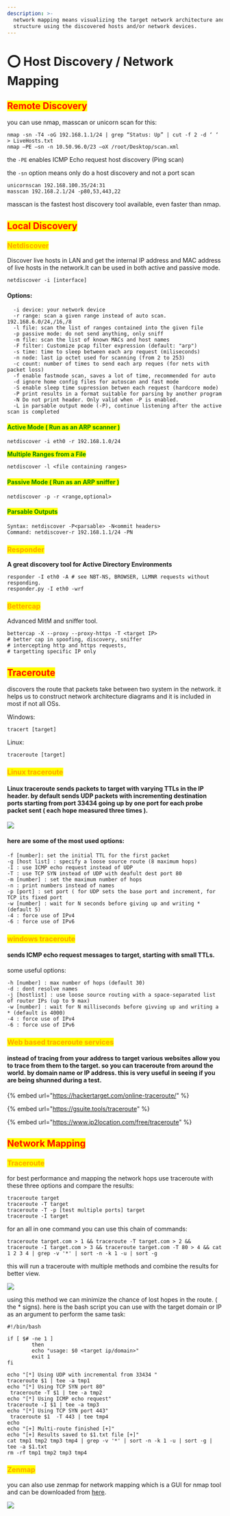 ```yaml
---
description: >-
  network mapping means visualizing the target network architecture and
  structure using the discovered hosts and/or network devices.
---
```


# ⭕ Host Discovery / Network Mapping

## <mark style="color:red;">Remote Discovery</mark>

you can use nmap, masscan or unicorn scan for this:

```
nmap -sn -T4 -oG 192.168.1.1/24 | grep “Status: Up” | cut -f 2 -d ‘ ‘ > LiveHosts.txt
nmap –PE –sn -n 10.50.96.0/23 –oX /root/Desktop/scan.xml
```

the `-PE` enables ICMP Echo request host discovery (Ping scan)

&#x20;the `-sn` option means only do a host discovery and not a port scan

```
unicornscan 192.168.100.35/24:31
masscan 192.168.2.1/24 -p80,53,443,22
```

masscan is the fastest host discovery tool available, even faster than nmap.

## <mark style="color:red;">Local Discovery</mark>

### <mark style="color:orange;">Netdiscover</mark>

Discover live hosts in LAN and get the internal IP address and MAC address of live hosts in the network.It can be used in both active and passive mode.

```
netdiscover -i [interface]
```

#### Options:

```
  -i device: your network device
  -r range: scan a given range instead of auto scan. 192.168.6.0/24,/16,/8
  -l file: scan the list of ranges contained into the given file
  -p passive mode: do not send anything, only sniff
  -m file: scan the list of known MACs and host names
  -F filter: Customize pcap filter expression (default: "arp")
  -s time: time to sleep between each arp request (miliseconds)
  -n node: last ip octet used for scanning (from 2 to 253)
  -c count: number of times to send each arp reques (for nets with packet loss)
  -f enable fastmode scan, saves a lot of time, recommended for auto
  -d ignore home config files for autoscan and fast mode
  -S enable sleep time supression betwen each request (hardcore mode)
  -P print results in a format suitable for parsing by another program
  -N Do not print header. Only valid when -P is enabled.
  -L in parsable output mode (-P), continue listening after the active scan is completed
```

#### <mark style="color:green;">Active Mode ( Run as an ARP scanner )</mark>

```
netdiscover -i eth0 -r 192.168.1.0/24
```

<mark style="color:green;">**Multiple Ranges from a File**</mark>

```
netdiscover -l <file containing ranges>
```

#### <mark style="color:green;">**Passive Mode ( Run as an ARP sniffer )**</mark>

```
netdiscover -p -r <range,optional>
```

#### <mark style="color:green;">Parsable Outputs</mark>

```
Syntax: netdiscover -P<parsable> -N<ommit headers>
Command: netdiscover-r 192.168.1.1/24 -PN
```

### <mark style="color:orange;">Responder</mark>

**A great discovery tool for Active Directory Environments**

```
responder -I eth0 -A # see NBT-NS, BROWSER, LLMNR requests without responding.
responder.py -I eth0 -wrf
```

### <mark style="color:orange;">Bettercap</mark>

Advanced MitM and sniffer tool.

```
bettercap -X --proxy --proxy-https -T <target IP>
# better cap in spoofing, discovery, sniffer
# intercepting http and https requests,
# targetting specific IP only
```



## <mark style="color:red;">Traceroute</mark>

discovers the route that packets take between two system in the network. it helps us to construct network architecture diagrams and it is included in most if not all OSs.

<mark style="color:orange;"></mark>

Windows:

```
tracert [target]
```

Linux:

```
traceroute [target] 
```

### <mark style="color:orange;">Linux traceroute</mark>

#### Linux traceroute sends packets to target with varying TTLs in the IP header. by default sends UDP packets with incrementing destination ports starting from port 33434 going up by one port for each probe packet sent ( each hope measured three times ).

![](../../.gitbook/assets/tr.png)

#### here are some of the most used options:

```
-f [number]: set the initial TTL for the first packet
-g [host list] : specify a loose source route (8 maximum hops)
-I : use ICMP echo request instead of UDP
-T : use TCP SYN instead of UDP with deafult dest port 80
-m [number] : set the maximum number of hops
-n : print numbers instead of names
-p [port] : set port ( for UDP sets the base port and increment, for TCP its fixed port
-w [number] : wait for N seconds before giving up and writing * (default 5)
-4 : force use of IPv4
-6 : force use of IPv6
```

### <mark style="color:orange;">windows traceroute</mark>

#### sends ICMP echo request messages to target, starting with small TTLs.

some useful options:

```
-h [number] : max number of hops (default 30)
-d : dont resolve names
-j [hostlist] : use loose source routing with a space-separated list of router IPs (up to 9 max)
-w [number] : wait for N milliseconds before givving up and writing a * (default is 4000)
-4 : force use of IPv4
-6 : force use of IPv6
```

### <mark style="color:orange;">Web based traceroute services</mark>

#### instead of tracing from your address to target various websites allow you to trace from them to the target. so you can traceroute from around the world. by domain name or IP address. this is very useful in seeing if you are being shunned during a test.

{% embed url="https://hackertarget.com/online-traceroute/" %}

{% embed url="https://gsuite.tools/traceroute" %}

{% embed url="https://www.ip2location.com/free/traceroute" %}

## <mark style="color:red;">Network Mapping</mark>

### <mark style="color:orange;">Traceroute</mark>

for best performance and mapping the network hops use traceroute with these three options and compare the results:

```
traceroute target
traceroute -T target
traceroute -T -p [test multiple ports] target
traceroute -I target
```

for an all in one command you can use this chain of commands:

```
traceroute target.com > 1 && traceroute -T target.com > 2 && traceroute -I target.com > 3 && traceroute target.com -T 80 > 4 && cat 1 2 3 4 | grep -v '*' | sort -n -k 1 -u | sort -g
```

this will run a traceroute with multiple methods and combine the results for better view.

![](../../.gitbook/assets/tr2.png)

using this method we can minimize the chance of lost hopes in the route. ( the \* signs). here is the bash script you can use with the target domain or IP as an argument to perform the same task:

```
#!/bin/bash

if [ $# -ne 1 ]
        then
        echo "usage: $0 <target ip/domain>"
        exit 1
fi

echo "[*] Using UDP with incremental from 33434 "
traceroute $1 | tee -a tmp1
echo "[*] Using TCP SYN port 80"
 traceroute -T $1 | tee -a tmp2
echo "[*] Using ICMP echo request"
traceroute -I $1 | tee -a tmp3
echo "[*] Using TCP SYN port 443"
 traceroute $1  -T 443 | tee tmp4
echo
echo "[+] Multi-route finished [+]"
echo "[+] Results saved to $1.txt file [+]"
cat tmp1 tmp2 tmp3 tmp4 | grep -v '*' | sort -n -k 1 -u | sort -g | tee -a $1.txt
rm -rf tmp1 tmp2 tmp3 tmp4
```

### <mark style="color:orange;">Zenmap</mark>

you can also use zenmap for network mapping which is a GUI for nmap tool and can be downloaded from [here](https://nmap.org/zenmap/).

![](../../.gitbook/assets/zenmap.png)
